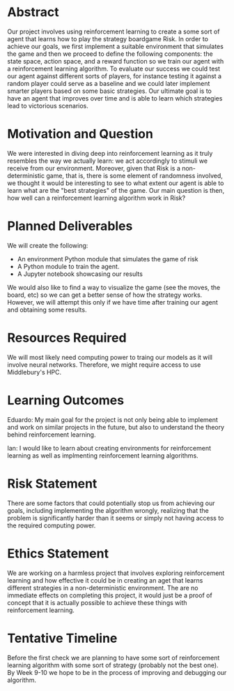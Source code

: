 # Abstract

Our project involves using reinforcement learning to create a some sort of agent that learns how to play the strategy boardgame Risk. In order to achieve our goals, we first implement a suitable environment that simulates the game and then we proceed to define the following components: the state space, action space, and a reward function so we train our agent with a reinforcement learning algorithm. To evaluate our success we could test our agent against different sorts of players, for instance testing it against a random player could serve as a baseline and we could later implement smarter players based on some basic strategies. Our ultimate goal is to have an agent that improves over time and is able to learn which strategies lead to victorious scenarios. 

# Motivation and Question

We were interested in diving deep into reinforcement learning as it truly resembles the way we actually learn: we act accordingly to stimuli we receive from our environment. Moreover, given that Risk is a non-deterministic game, that is, there is some element of randomness involved, we thought it would be interesting to see to what extent our agent is able to learn what are the "best strategies" of the game. Our main question is then, how well can a reinforcement learning algorithm work in Risk? 

# Planned Deliverables 

We will create the following: 
- An environment Python module that simulates the game of risk 
- A Python module to train the agent. 
- A Jupyter notebook showcasing our results 

We would also like to find a way to visualize the game (see the moves, the board, etc) so we can get a better sense of how the strategy works. However, we will attempt this only if we have time after training our agent and obtaining some results.

# Resources Required 

We will most likely need computing power to traing our models as it will involve neural networks. Therefore, we might require access to use Middlebury's HPC. 

# Learning Outcomes 

Eduardo: My main goal for the project is not only being able to implement and work on similar projects in the future, but also to understand the theory behind reinforcement learning. 

Ian: I would like to learn about creating environments for reinforcement learning as well as implmenting reinforcement learning algorithms.

# Risk Statement

There are some factors that could potentially stop us from achieving our goals, including implementing the algorithm wrongly, realizing that the problem is significantly harder than it seems or simply not having access to the required computing power. 

# Ethics Statement 

We are working on a harmless project that involves exploring reinforcement learning and how effective it could be in creating an aget that learns different strategies in a non-deterministic environment. The are no immediate effects on completing this project, it would just be a proof of concept that it is actually possible to achieve these things with reinforcement learning. 

# Tentative Timeline 

Before the first check we are planning to have some sort of reinforcement learning algorithm with some sort of strategy (probably not the best one). By Week 9-10 we hope to be in the process of improving and debugging our algorithm. 